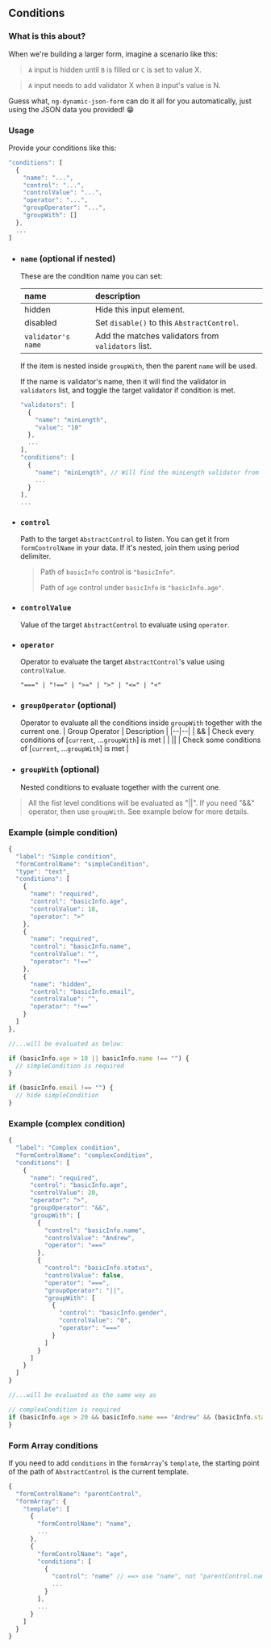 ## Conditions

### What is this about?

When we're building a larger form, imagine a scenario like this:

> `A` input is hidden until `B` is filled or `C` is set to value X.

> `A` input needs to add validator X when `B` input's value is N.

Guess what, `ng-dynamic-json-form` can do it all for you automatically, just using the JSON data you provided! 😁

### Usage

Provide your conditions like this:

```javascript
"conditions": [
  {
    "name": "...",
    "control": "...",
    "controlValue": "...",
    "operator": "...",
    "groupOperator": "...",
    "groupWith": []
  },
  ...
]
```

- ### `name` (optional if nested)

  These are the condition name you can set:

  | name               | description                                        |
  | :----------------- | :------------------------------------------------- |
  | hidden             | Hide this input element.                           |
  | disabled           | Set `disable()` to this `AbstractControl`.         |
  | `validator's name` | Add the matches validators from `validators` list. |

  If the item is nested inside `groupWith`, then the parent `name` will be used.

  If the name is validator's name, then it will find the validator in `validators` list, and toggle the target validator if condition is met.

  ```javascript
  "validators": [
    {
      "name": "minLength",
      "value": "10"
    },
    ...
  ],
  "conditions": [
    {
      "name": "minLength", // Will find the minLength validator from "validators"
      ...
    }
  ],
  ...
  ```

- ### `control`

  Path to the target `AbstractControl` to listen. You can get it from `formControlName` in your data. If it's nested, join them using period delimiter.

  > Path of `basicInfo` control is `"basicInfo"`.
  >
  > Path of `age` control under `basicInfo` is `"basicInfo.age"`.

- ### `controlValue`

  Value of the target `AbstractControl` to evaluate using `operator`.

- ### `operator`

  Operator to evaluate the target `AbstractControl`'s value using `controlValue`.

  ```
  "===" | "!==" | ">=" | ">" | "<=" | "<"
  ```

- ### `groupOperator` (optional)

  Operator to evaluate all the conditions inside `groupWith` together with the current one.
  | Group Operator | Description |
  |--|--|
  | && | Check every conditions of [`current`, ...`groupWith`] is met |
  | \|\| | Check some conditions of [`current`, ...`groupWith`] is met |

- ### `groupWith` (optional)

  Nested conditions to evaluate together with the current one.

> All the fist level conditions will be evaluated as "||". If you need "&&" operator, then use `groupWith`. See example below for more details.

### Example (simple condition)

```javascript
{
  "label": "Simple condition",
  "formControlName": "simpleCondition",
  "type": "text",
  "conditions": [
    {
      "name": "required",
      "control": "basicInfo.age",
      "controlValue": 18,
      "operator": ">"
    },
    {
      "name": "required",
      "control": "basicInfo.name",
      "controlValue": "",
      "operator": "!=="
    },
    {
      "name": "hidden",
      "control": "basicInfo.email",
      "controlValue": "",
      "operator": "!=="
    }
  ]
},

//...will be evaluated as below:

if (basicInfo.age > 18 || basicInfo.name !== "") {
  // simpleCondition is required
}

if (basicInfo.email !== "") {
  // hide simpleCondition
}
```

### Example (complex condition)

```javascript
{
  "label": "Complex condition",
  "formControlName": "complexCondition",
  "conditions": [
    {
      "name": "required",
      "control": "basicInfo.age",
      "controlValue": 20,
      "operator": ">",
      "groupOperator": "&&",
      "groupWith": [
        {
          "control": "basicInfo.name",
          "controlValue": "Andrew",
          "operator": "==="
        },
        {
          "control": "basicInfo.status",
          "controlValue": false,
          "operator": "===",
          "groupOperator": "||",
          "groupWith": [
            {
              "control": "basicInfo.gender",
              "controlValue": "0",
              "operator": "==="
            }
          ]
        }
      ]
    }
  ]
}

//...will be evaluated as the same way as

// complexCondition is required
if (basicInfo.age > 20 && basicInfo.name === "Andrew" && (basicInfo.status === >false || basicInfo.gender === "0")) {
}
```

### Form Array conditions

If you need to add `conditions` in the `formArray`'s `template`, the starting point of the path of `AbstractControl` is the current template.

```javascript
{
  "formControlName": "parentControl",
  "formArray": {
    "template": [
      {
        "formControlName": "name",
        ...
      },
      {
        "formControlName": "age",
        "conditions": [
          {
            "control": "name" // ==> use "name", not "parentControl.name"
            ...
          }
        ],
        ...
      }
    ]
  }
}
```
